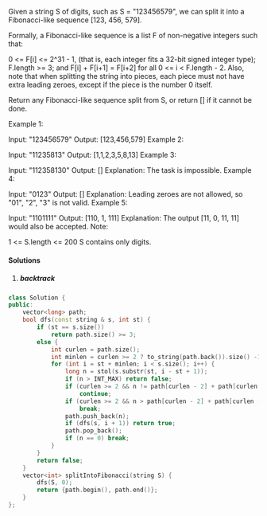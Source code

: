 Given a string S of digits, such as S = "123456579", we can split it into a Fibonacci-like sequence [123, 456, 579].

Formally, a Fibonacci-like sequence is a list F of non-negative integers such that:

0 <= F[i] <= 2^31 - 1, (that is, each integer fits a 32-bit signed integer type);
F.length >= 3;
and F[i] + F[i+1] = F[i+2] for all 0 <= i < F.length - 2.
Also, note that when splitting the string into pieces, each piece must not have extra leading zeroes, except if the piece is the number 0 itself.

Return any Fibonacci-like sequence split from S, or return [] if it cannot be done.

Example 1:

Input: "123456579"
Output: [123,456,579]
Example 2:

Input: "11235813"
Output: [1,1,2,3,5,8,13]
Example 3:

Input: "112358130"
Output: []
Explanation: The task is impossible.
Example 4:

Input: "0123"
Output: []
Explanation: Leading zeroes are not allowed, so "01", "2", "3" is not valid.
Example 5:

Input: "1101111"
Output: [110, 1, 111]
Explanation: The output [11, 0, 11, 11] would also be accepted.
Note:

1 <= S.length <= 200
S contains only digits.

#### Solutions

1. ##### backtrack

```cpp
class Solution {
public:
    vector<long> path;
    bool dfs(const string & s, int st) {
        if (st == s.size())
            return path.size() >= 3;
        else {
            int curlen = path.size();
            int minlen = curlen >= 2 ? to_string(path.back()).size() -1 : 0;
            for (int i = st + minlen; i < s.size(); i++) {
                long n = stol(s.substr(st, i - st + 1));
                if (n > INT_MAX) return false;
                if (curlen >= 2 && n != path[curlen - 2] + path[curlen - 1])
                    continue;
                if (curlen >= 2 && n > path[curlen - 2] + path[curlen - 1])
                    break;
                path.push_back(n);
                if (dfs(s, i + 1)) return true;
                path.pop_back();
                if (n == 0) break;
            }
        }
        return false;
    }
    vector<int> splitIntoFibonacci(string S) {
        dfs(S, 0);
        return {path.begin(), path.end()};
    }
};
```